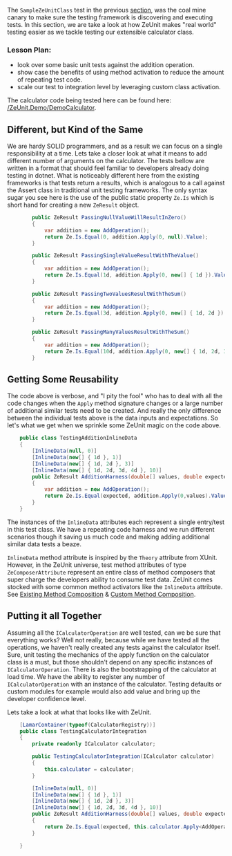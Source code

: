 The `SampleZeUnitClass` test in the previous [section](https://github.com/bitcobblers/ZeUnit/wiki/Quick-Start-Guide), was the coal mine canary to make sure the testing framework is discovering and executing tests.  In this section, we are take a look at how ZeUnit makes "real world" testing easier as we tackle testing our extensible calculator class. 

### Lesson Plan:
- look over some basic unit tests against the addition operation.
- show case the benefits of using method activation to reduce the amount of repeating test code.
- scale our test to integration level by leveraging custom class activation.


The calculator code being tested here can be found here: [/ZeUnit.Demo/DemoCalculator](https://github.com/bitcobblers/ZeUnit/tree/master/ZeUnit.Demo/DemoCalculator). 

## Different, but Kind of the Same
We are hardy SOLID programmers, and as a result we can focus on a single responsibility at a time.  Lets take a closer look at what it means to add different number of arguments on the calculator.  The tests bellow are written in a format that should feel familiar to developers already doing testing in dotnet.  What is noticeably different here from the existing frameworks is that tests return a results, which is analogous to a call against the Assert class in traditional unit testing frameworks.  The only syntax sugar you see here is the use of the public static property `Ze.Is` which is short hand for creating a new `ZeResult` object.

```csharp
        public ZeResult PassingNullValueWillResultInZero()
        {
            var addition = new AddOperation();
            return Ze.Is.Equal(0, addition.Apply(0, null).Value);
        }

        public ZeResult PassingSingleValueResultWithTheValue()
        {
            var addition = new AddOperation();
            return Ze.Is.Equal(1d, addition.Apply(0, new[] { 1d }).Value);
        }

        public ZeResult PassingTwoValuesResultWithTheSum()
        {
            var addition = new AddOperation();
            return Ze.Is.Equal(3d, addition.Apply(0, new[] { 1d, 2d }).Value);
        }

        public ZeResult PassingManyValuesResultWithTheSum()
        {
            var addition = new AddOperation();
            return Ze.Is.Equal(10d, addition.Apply(0, new[] { 1d, 2d, 3d, 4d }).Value);
        }
```

## Getting Some Reusability
The code above is verbose, and "I pity the fool" who has to deal with all the code changes when the `Apply` method signature changes or a large number of additional similar tests need to be created. And really the only difference between the individual tests above is the data inputs and expectations.  So let's what we get when we sprinkle some ZeUnit magic on the code above.

```csharp
    public class TestingAdditionInlineData
    {
        [InlineData(null, 0)]
        [InlineData(new[] { 1d }, 1)]
        [InlineData(new[] { 1d, 2d }, 3)]
        [InlineData(new[] { 1d, 2d, 3d, 4d }, 10)]
        public ZeResult AdditionHarness(double[] values, double expected)
        {
            var addition = new AddOperation();
            return Ze.Is.Equal(expected, addition.Apply(0,values).Value);
        }
    }
```
The instances of the `InlineData` attributes each represent a single entry/test in this test class.  We have a repeating code harness and we run different scenarios though it saving us much code and making adding additional similar data tests a beaze.

`InlineData` method attribute is inspired by the `Theory` attribute from XUnit. However, in the ZeUnit universe, test method attributes of type `ZeComposerAttribute` represent an entire class of method composers that super charge the developers ability to consume test data.  ZeUnit comes stocked with some common method activators like the `InlineData` attribute.  See [Existing Method Composition](https://github.com/bitcobblers/ZeUnit/wiki/Existing-Method-Composition) & [Custom Method Composition](https://github.com/bitcobblers/ZeUnit/wiki/Custom-Method-Composition).

## Putting it all Together
Assuming all the `ICalculatorOperation` are well tested, can we be sure that everything works?  Well not really, because while we have tested all the operations, we haven't really created any tests against the calculator itself.   Sure, unit testing the mechanics of the apply function on the calculator class is a must, but those shouldn't depend on any specific instances of `ICalculatorOperation`.  There is also the bootstrapping of the calculator at load time.  We have the ability to register any number of `ICalculatorOperation` with an instance of the calculator.  Testing defaults or custom modules for example would also add value and bring up the developer confidence level.

Lets take a look at what that looks like with ZeUnit.

```csharp
    [LamarContainer(typeof(CalculatorRegistry))]
    public class TestingCalculatorIntegration
    {
        private readonly ICalculator calculator;

        public TestingCalculatorIntegration(ICalculator calculator)
        {
            this.calculator = calculator;
        }

        [InlineData(null, 0)]
        [InlineData(new[] { 1d }, 1)]
        [InlineData(new[] { 1d, 2d }, 3)]
        [InlineData(new[] { 1d, 2d, 3d, 4d }, 10)]
        public ZeResult AdditionHarness(double[] values, double expected)
        {            
            return Ze.Is.Equal(expected, this.calculator.Apply<AddOperation>(values).Value.Value);
        }

    }
```